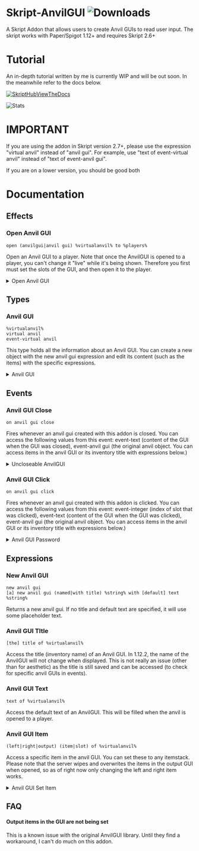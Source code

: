 
# Skript-AnvilGUI ![Downloads](https://img.shields.io/github/downloads/DereWah/Skript-AnvilGUI/total)

A Skript Addon that allows users to create Anvil GUIs to read user input.
The skript works with Paper/Spigot 1.12+ and requires Skript 2.6+

# Tutorial

An in-depth tutorial written by me is currently WIP and will be out soon. In the meanwhile refer to the docs below.
	
[![SkriptHubViewTheDocs](http://skripthub.net/static/addon/ViewTheDocsButton.png)](http://skripthub.net/docs/?addon=Skript-AnvilGUI)

![Stats](https://bstats.org/signatures/bukkit/Skript-AnvilGUI.svg)



# IMPORTANT

If you are using the addon in Skript version 2.7+, please use the expression "virtual anvil" instead of "anvil gui".
For example, use "text of event-virtual anvil" instead of "text of event-anvil gui".

If you are on a lower version, you should be good both

# Documentation

## Effects

### Open Anvil GUI
```
open (anvilgui|anvil gui) %virtualanvil% to %players%
```

Open an Anvil GUI to a player. Note that once the AnvilGUI is opened to a player, you can't change it "live" while it's being shown.
Therefore you first must set the slots of the GUI, and then open it to the player.

<details>
	<summary>Open Anvil GUI</summary>

        ```
            command /openanvil:
                trigger:
                    set {_gui} to a new anvil gui
                    #set here slots and title or text before opening it.
                    #check expressions and examples below to learn how.
                    open anvil gui {_gui} to player
        ```
</details>

## Types

### Anvil GUI
```
%virtualanvil%
virtual anvil
event-virtual anvil
```

This type holds all the information about an Anvil GUI.
You can create a new object with the new anvil gui expression and edit its content (such as the items) with the specific expressions.

<details>
	<summary>Anvil GUI</summary>

		```
            on anvil gui click:
                set title of event-virtual anvil to event-text
                open anvil gui event-virtual anvil to player
                #this will move the text in the anvil gui input to the name of the inventory
		```

</details>

## Events

### Anvil GUI Close
```
on anvil gui close
```

Fires whenever an anvil gui created with this addon is closed. You can access the following values from this event:
event-text (content of the GUI when the GUI was closed), event-anvil gui (the original anvil object. You can access items in the anvil GUI or its inventory title with expressions below.)

<details>
	<summary>Uncloseable AnvilGUI</summary>

        ```
            on anvil gui close:
                if title of event-virtual anvil is "You can't close this unless you type 1234":
                    if event-text is not "1234":
                        cancel event
		```
</details>

### Anvil GUI Click
```
on anvil gui click
```

Fires whenever an anvil gui created with this addon is clicked. You can access the following values from this event:
event-integer (index of slot that was clicked), event-text (content of the GUI when the GUI was clicked),
event-anvil gui (the original anvil object. You can access items in the anvil GUI or its inventory title with expressions below.)

<details>
	<summary>Anvil GUI Password</summary>

        ```
		    command /password:
                trigger:
                    set {_gui} to a new anvil gui named "&0Insert password" with default text "password"
                    open anvil gui {_gui} to player

            on anvil gui click:
                if event-integer is 2: #clicked the output item slot
                    if title of event-virtual anvil is "&0Insert password":
                        if event-text is "1234":
                            close player's inventory
                            send message "&aCorrect password."
                        else:
                            set text of event-virtual anvil to "Wrong password"
                            open anvil gui event-virtual anvil to player #reopen the anvil gui, but with a different text.
		```
</details>

## Expressions

### New Anvil GUI
```
new anvil gui
[a] new anvil gui (named|with title) %string% with [default] text %string%
```

Returns a new anvil gui. If no title and default text are specified, it will use some placeholder text.

### Anvil GUI TItle
```
[the] title of %virtualanvil%
```

Access the title (inventory name) of an Anvil GUI. In 1.12.2, the name of the AnvilGUI will not change when displayed.
This is not really an issue (other than for aesthetic) as the title is still saved and can be accessed (to check for specific anvil GUIs in events).

### Anvil GUI Text
```
text of %virtualanvil%
```

Access the default text of an AnvilGUI. This will be filled when the anvil is opened to a player.

### Anvil GUI Item
```
(left|right|output) (item|slot) of %virtualanvil%
```

Access a specific item in the anvil GUI. You can set these to any itemstack. Please note that the server wipes and overwrites
the items in the output GUI when opened, so as of right now only changing the left and right item works.

<details>
	<summary>Anvil GUI Set Item</summary>

	```
        command /anvilgui:
            trigger:
                set {_gui} to a new anvil gui
                set left item of {_gui} to barrier
                set right item of {_gui} to emerald block
                set output item of {_gui} to barrier #this might be erased by the server, you can't do nothing about it.
                open anvil gui {_gui} to player
	```
</details>

## FAQ

#### Output items in the GUI are not being set

This is a known issue with the original AnvilGUI library. Until they find a workaround, I can't do much on this addon.



